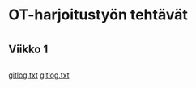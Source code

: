 # OT-harjoitustyön tehtävät <h1> 
## Viikko 1 <h2> 

[gitlog.txt](https://github.com/esostolv/ot-harjoitustyo/blob/master/laskarit/viikko1/gitlog.txt)
[gitlog.txt](https://github.com/esostolv/ot-harjoitustyo/blob/master/laskarit/viikko1/komentorivi.txt)

